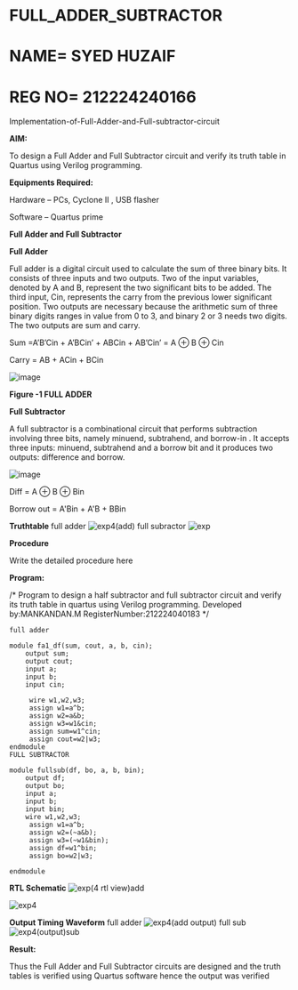 # FULL_ADDER_SUBTRACTOR
# NAME= SYED HUZAIF
# REG NO= 212224240166
Implementation-of-Full-Adder-and-Full-subtractor-circuit

**AIM:**

To design a Full Adder and Full Subtractor circuit and verify its truth table in Quartus using Verilog programming.

**Equipments Required:**

Hardware – PCs, Cyclone II , USB flasher

Software – Quartus prime

**Full Adder and Full Subtractor**

**Full Adder**

Full adder is a digital circuit used to calculate the sum of three binary bits. It consists of three inputs and two outputs. Two of the input variables, denoted by A and B, represent the two significant bits to be added. The third input, Cin, represents the carry from the previous lower significant position. Two outputs are necessary because the arithmetic sum of three binary digits ranges in value from 0 to 3, and binary 2 or 3 needs two digits. The two outputs are sum and carry.

Sum =A’B’Cin + A’BCin’ + ABCin + AB’Cin’ = A ⊕ B ⊕ Cin 

Carry = AB + ACin + BCin

![image](https://github.com/naavaneetha/FULL_ADDER_SUBTRACTOR/assets/154305477/0f30ba51-5ffb-4198-845f-18e054f675e7)

**Figure -1 FULL ADDER**

**Full Subtractor**

A full subtractor is a combinational circuit that performs subtraction involving three bits, namely minuend, subtrahend, and borrow-in . It accepts three inputs: minuend, subtrahend and a borrow bit and it produces two outputs: difference and borrow.

![image](https://github.com/naavaneetha/FULL_ADDER_SUBTRACTOR/assets/154305477/02b24f51-ab51-4304-9ad6-7b81ffc1ead5)

Diff = A ⊕ B ⊕ Bin 

Borrow out = A'Bin + A'B + BBin

**Truthtable**
full adder
![exp4(add)](https://github.com/user-attachments/assets/ea1232de-034e-4e27-9e0d-78bb5b483e3a)
full subractor
![exp](https://github.com/user-attachments/assets/14a3eef5-3c50-431a-8c32-8145ea773de5)

**Procedure**

Write the detailed procedure here

**Program:**

/* Program to design a half subtractor and full subtractor circuit and verify its truth table in quartus using Verilog programming. Developed by:MANKANDAN.M RegisterNumber:212224040183
*/
~~~
full adder

module fa1_df(sum, cout, a, b, cin);
    output sum;
    output cout;
    input a;
    input b;
    input cin;

	 wire w1,w2,w3;
	 assign w1=a^b;
	 assign w2=a&b;
	 assign w3=w1&cin;
	 assign sum=w1^cin;
	 assign cout=w2|w3;
endmodule
FULL SUBTRACTOR

module fullsub(df, bo, a, b, bin);
    output df;
    output bo;
    input a;
    input b;
    input bin;
	wire w1,w2,w3;
	 assign w1=a^b;
	 assign w2=(~a&b);
	 assign w3=(~w1&bin);
	 assign df=w1^bin;
	 assign bo=w2|w3;

endmodule
~~~

**RTL Schematic**
![exp(4 rtl view)add](https://github.com/user-attachments/assets/0dab5aa6-15bb-4358-9c79-98fcf3d85d48)

![exp4](https://github.com/user-attachments/assets/ffe57116-ccee-4b75-8ff6-c49b57dbbcd6)


**Output Timing Waveform**
full adder
![exp4(add output)](https://github.com/user-attachments/assets/0b349e6c-4eed-4803-b061-971913b9a92e)
full sub
![exp4(output)sub](https://github.com/user-attachments/assets/9dc89732-bc1f-4209-9410-9d2437ffaff1)


**Result:**

Thus the Full Adder and Full Subtractor circuits are designed and the truth tables is verified using Quartus software hence the output was verified



